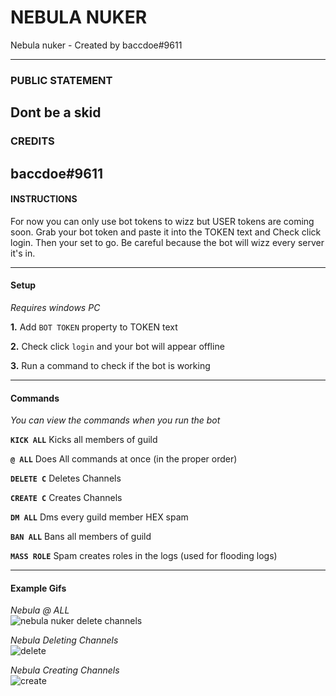 # NEBULA NUKER
Nebula nuker - Created by baccdoe#9611

---

### PUBLIC STATEMENT
Dont be a skid
---

### CREDITS
baccdoe#9611
---

#### INSTRUCTIONS

For now you can only use bot tokens to wizz but USER tokens are coming soon. Grab your bot token and paste it into the TOKEN text and Check click login. Then your set to go. Be careful because the bot will wizz every server it's in.

---

#### Setup

*Requires windows PC*

**1.** Add `BOT TOKEN` property to TOKEN text

**2.** Check click `login` and your bot will appear offline

**3.** Run a command to check if the bot is working

---

#### Commands

*You can view the commands when you run the bot*

**`KICK ALL`** Kicks all members of guild

**`@ ALL`** Does All commands at once (in the proper order)

**`DELETE C`** Deletes Channels

**`CREATE C`** Creates Channels

**`DM ALL`** Dms every guild member HEX spam

**`BAN ALL`** Bans all members of guild

**`MASS ROLE`** Spam creates roles in the logs (used for flooding logs)

---

#### Example Gifs

*Nebula @ ALL* <br>
![nebula nuker delete channels](https://user-images.githubusercontent.com/63293571/89133652-3e883500-d4e3-11ea-8f6d-617340c4e83a.gif)

*Nebula Deleting Channels* <br>
![delete](https://user-images.githubusercontent.com/63293571/89133705-b0607e80-d4e3-11ea-9753-c443cbd32ddb.gif)

*Nebula Creating Channels* <br>
![create](https://user-images.githubusercontent.com/63293571/89133807-c458b000-d4e4-11ea-9258-44b93ad7bea4.gif)


